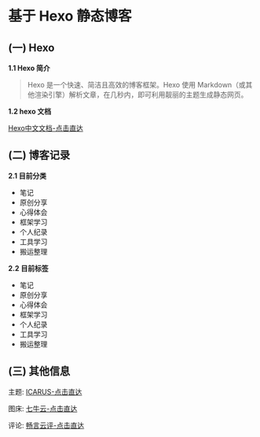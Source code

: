 # 基于 Hexo 静态博客

## (一) Hexo

**1.1 Hexo 简介**
> Hexo 是一个快速、简洁且高效的博客框架。Hexo 使用 Markdown（或其他渲染引擎）解析文章，在几秒内，即可利用靓丽的主题生成静态网页。

**1.2 hexo 文档**

[Hexo中文文档-点击直达](https://hexo.io/zh-cn/docs/)

## (二) 博客记录

**2.1 目前分类**

- 笔记
- 原创分享
- 心得体会
- 框架学习
- 个人纪录
- 工具学习
- 搬运整理

**2.2 目前标签**

- 笔记
- 原创分享
- 心得体会
- 框架学习
- 个人纪录
- 工具学习
- 搬运整理

## (三) 其他信息

主题: [ICARUS-点击直达](https://ppoffice.github.io/hexo-theme-icarus/)

图床: [七牛云-点击直达](https://www.qiniu.com/)

评论: [畅言云评-点击直达](http://changyan.kuaizhan.com/)
